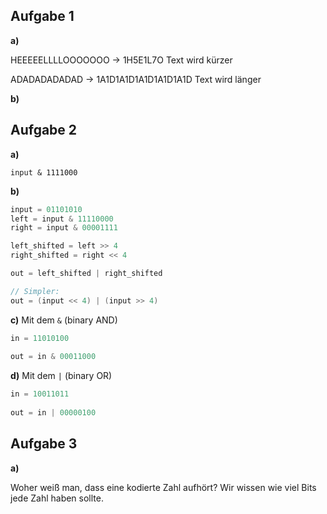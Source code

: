 

## Aufgabe 1
**a)**

HEEEEELLLLOOOOOOO -> 1H5E1L7O Text wird kürzer

ADADADADADAD -> 1A1D1A1D1A1D1A1D1A1D Text wird länger

**b)**

## Aufgabe 2

**a)**

`input & 1111000`

**b)**
```c
input = 01101010
left = input & 11110000
right = input & 00001111

left_shifted = left >> 4
right_shifted = right << 4

out = left_shifted | right_shifted

// Simpler:
out = (input << 4) | (input >> 4)
```

**c)**
Mit dem `&` (binary AND)
```c
in = 11010100
        
out = in & 00011000
```

**d)**
Mit dem `|` (binary OR)
```c
in = 10011011
        
out = in | 00000100
```


## Aufgabe 3

**a)**

Woher weiß man, dass eine kodierte Zahl aufhört? Wir wissen wie viel Bits jede Zahl haben sollte.

